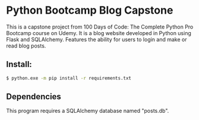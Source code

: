 # Python Bootcamp Blog Capstone

This is a capstone project from 100 Days of Code: The Complete Python Pro Bootcamp course on Udemy. It is a blog website developed in Python using Flask and SQLAlchemy. Features the ability for users to login and make or read blog posts.

## Install:
```sh
$ python.exe -m pip install -r requirements.txt
```

## Dependencies
This program requires a SQLAlchemy database named "posts.db".
